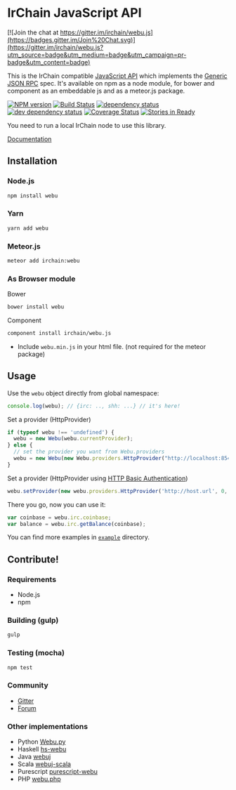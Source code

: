 # IrChain JavaScript API

[![Join the chat at https://gitter.im/irchain/webu.js](https://badges.gitter.im/Join%20Chat.svg)](https://gitter.im/irchain/webu.js?utm_source=badge&utm_medium=badge&utm_campaign=pr-badge&utm_content=badge)

This is the IrChain compatible [JavaScript API](https://github.com/irchain/wiki/wiki/JavaScript-API)
which implements the [Generic JSON RPC](https://github.com/irchain/wiki/wiki/JSON-RPC) spec. It's available on npm as a node module, for bower and component as an embeddable js and as a meteor.js package.

[![NPM version][npm-image]][npm-url] [![Build Status][travis-image]][travis-url] [![dependency status][dep-image]][dep-url] [![dev dependency status][dep-dev-image]][dep-dev-url] [![Coverage Status][coveralls-image]][coveralls-url] [![Stories in Ready][waffle-image]][waffle-url]

You need to run a local IrChain node to use this library.

[Documentation](https://github.com/irchain/wiki/wiki/JavaScript-API)

## Installation

### Node.js

```bash
npm install webu
```

### Yarn

```bash
yarn add webu
```

### Meteor.js

```bash
meteor add irchain:webu
```

### As Browser module
Bower

```bash
bower install webu
```

Component

```bash
component install irchain/webu.js
```

* Include `webu.min.js` in your html file. (not required for the meteor package)

## Usage
Use the `webu` object directly from global namespace:

```js
console.log(webu); // {irc: .., shh: ...} // it's here!
```

Set a provider (HttpProvider)

```js
if (typeof webu !== 'undefined') {
  webu = new Webu(webu.currentProvider);
} else {
  // set the provider you want from Webu.providers
  webu = new Webu(new Webu.providers.HttpProvider("http://localhost:8545"));
}
```

Set a provider (HttpProvider using [HTTP Basic Authentication](https://en.wikipedia.org/wiki/Basic_access_authentication))

```js
webu.setProvider(new webu.providers.HttpProvider('http://host.url', 0, BasicAuthUsername, BasicAuthPassword));
```

There you go, now you can use it:

```js
var coinbase = webu.irc.coinbase;
var balance = webu.irc.getBalance(coinbase);
```

You can find more examples in [`example`](https://github.com/irchain/webu.js/tree/master/example) directory.


## Contribute!

### Requirements

* Node.js
* npm

### Building (gulp)

```bash
gulp
```


### Testing (mocha)

```bash
npm test
```

### Community
 - [Gitter](https://gitter.im/irchain/webu.js?source=orgpage)
 - [Forum](https://forum.irchain.org/categories/irchain-js)


### Other implementations
 - Python [Webu.py](https://github.com/irchain/webu.py)
 - Haskell [hs-webu](https://github.com/airalab/hs-webu)
 - Java [webuj](https://github.com/webuj/webuj)
 - Scala [webuj-scala](https://github.com/mslinn/webuj-scala)
 - Purescript [purescript-webu](https://github.com/f-o-a-m/purescript-webu)
 - PHP [webu.php](https://github.com/sc0Vu/webu.php)


[npm-image]: https://badge.fury.io/js/webu.svg
[npm-url]: https://npmjs.org/package/webu
[travis-image]: https://travis-ci.org/irchain/webu.js.svg
[travis-url]: https://travis-ci.org/irchain/webu.js
[dep-image]: https://david-dm.org/irchain/webu.js.svg
[dep-url]: https://david-dm.org/irchain/webu.js
[dep-dev-image]: https://david-dm.org/irchain/webu.js/dev-status.svg
[dep-dev-url]: https://david-dm.org/irchain/webu.js#info=devDependencies
[coveralls-image]: https://coveralls.io/repos/irchain/webu.js/badge.svg?branch=master
[coveralls-url]: https://coveralls.io/r/irchain/webu.js?branch=master
[waffle-image]: https://badge.waffle.io/irchain/webu.js.svg?label=ready&title=Ready
[waffle-url]: https://waffle.io/irchain/webu.js
